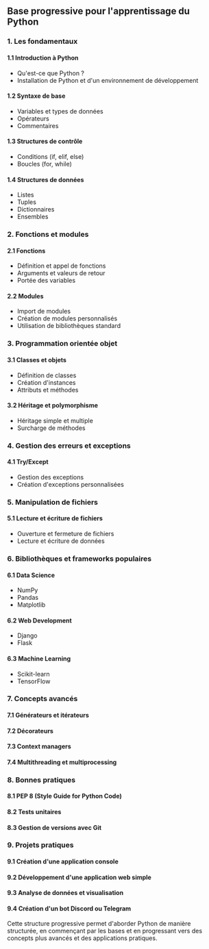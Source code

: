 ## Base progressive pour l'apprentissage du Python

### 1. Les fondamentaux

#### 1.1 Introduction à Python
- Qu'est-ce que Python ?
- Installation de Python et d'un environnement de développement

#### 1.2 Syntaxe de base
- Variables et types de données
- Opérateurs
- Commentaires

#### 1.3 Structures de contrôle
- Conditions (if, elif, else)
- Boucles (for, while)

#### 1.4 Structures de données
- Listes
- Tuples
- Dictionnaires
- Ensembles

### 2. Fonctions et modules

#### 2.1 Fonctions
- Définition et appel de fonctions
- Arguments et valeurs de retour
- Portée des variables

#### 2.2 Modules
- Import de modules
- Création de modules personnalisés
- Utilisation de bibliothèques standard

### 3. Programmation orientée objet

#### 3.1 Classes et objets
- Définition de classes
- Création d'instances
- Attributs et méthodes

#### 3.2 Héritage et polymorphisme
- Héritage simple et multiple
- Surcharge de méthodes

### 4. Gestion des erreurs et exceptions

#### 4.1 Try/Except
- Gestion des exceptions
- Création d'exceptions personnalisées

### 5. Manipulation de fichiers

#### 5.1 Lecture et écriture de fichiers
- Ouverture et fermeture de fichiers
- Lecture et écriture de données

### 6. Bibliothèques et frameworks populaires

#### 6.1 Data Science
- NumPy
- Pandas
- Matplotlib

#### 6.2 Web Development
- Django
- Flask

#### 6.3 Machine Learning
- Scikit-learn
- TensorFlow

### 7. Concepts avancés

#### 7.1 Générateurs et itérateurs
#### 7.2 Décorateurs
#### 7.3 Context managers
#### 7.4 Multithreading et multiprocessing

### 8. Bonnes pratiques

#### 8.1 PEP 8 (Style Guide for Python Code)
#### 8.2 Tests unitaires
#### 8.3 Gestion de versions avec Git

### 9. Projets pratiques

#### 9.1 Création d'une application console
#### 9.2 Développement d'une application web simple
#### 9.3 Analyse de données et visualisation
#### 9.4 Création d'un bot Discord ou Telegram

Cette structure progressive permet d'aborder Python de manière structurée, en commençant par les bases et en progressant vers des concepts plus avancés et des applications pratiques.

